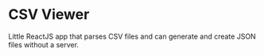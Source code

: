 # CSV Viewer

Little ReactJS app that parses CSV files and can generate and create JSON files without a server.
